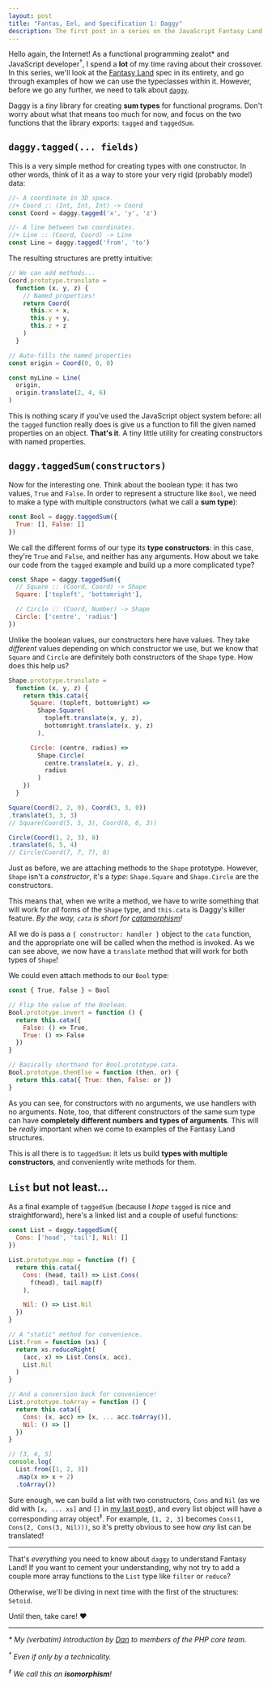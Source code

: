 ```yaml
---
layout: post
title: "Fantas, Eel, and Specification 1: Daggy"
description: The first post in a series on the JavaScript Fantasy Land specification.
---
```


Hello again, the Internet! As a functional programming zealot* and JavaScript developer<sup>†</sup>, I spend a **lot** of my time raving about their crossover. In this series, we'll look at the [Fantasy Land](https://github.com/fantasyland/fantasy-land) spec in its entirety, and go through examples of how we can use the typeclasses within it. However, before we go any further, we need to talk about [`daggy`](https://github.com/fantasyland/daggy).

Daggy is a _tiny_ library for creating **sum types** for functional programs. Don't worry about what that means too much for now, and focus on the two functions that the library exports: `tagged` and `taggedSum`.

## `daggy.tagged(... fields)`

This is a very simple method for creating types with one constructor. In other words, think of it as a way to store your very rigid (probably model) data:

```javascript
//- A coordinate in 3D space.
//+ Coord :: (Int, Int, Int) -> Coord
const Coord = daggy.tagged('x', 'y', 'z')

//- A line between two coordinates.
//+ Line :: (Coord, Coord) -> Line
const Line = daggy.tagged('from', 'to')
```

The resulting structures are pretty intuitive:

```javascript
// We can add methods...
Coord.prototype.translate =
  function (x, y, z) {
    // Named properties!
    return Coord(
      this.x + x,
      this.y + y,
      this.z + z
    )
  }

// Auto-fills the named properties
const origin = Coord(0, 0, 0)

const myLine = Line(
  origin,
  origin.translate(2, 4, 6)
)
```

This is nothing scary if you've used the JavaScript object system before: all the `tagged` function really does is give us a function to fill the given named properties on an object. **That's it**. A tiny little utility for creating constructors with named properties.

## `daggy.taggedSum(constructors)`

Now for the interesting one. Think about the boolean type: it has two values, `True` and `False`. In order to represent a structure like `Bool`, we need to make a type with multiple constructors (what we call a **sum type**):

```javascript
const Bool = daggy.taggedSum({
  True: [], False: []
})
```

We call the different forms of our type its **type constructors**: in this case, they're `True` and `False`, and neither has any arguments. How about we take our code from the `tagged` example and build up a more complicated type?

```javascript
const Shape = daggy.taggedSum({
  // Square :: (Coord, Coord) -> Shape
  Square: ['topleft', 'bottomright'],

  // Circle :: (Coord, Number) -> Shape
  Circle: ['centre', 'radius']
})
```

Unlike the boolean values, our constructors here have values. They take _different_ values depending on which constructor we use, but we know that `Square` and `Circle` are definitely both constructors of the `Shape` type. How does this help us?

```javascript
Shape.prototype.translate =
  function (x, y, z) {
    return this.cata({
      Square: (topleft, bottomright) =>
        Shape.Square(
          topleft.translate(x, y, z),
          bottomright.translate(x, y, z)
        ),

      Circle: (centre, radius) =>
        Shape.Circle(
          centre.translate(x, y, z),
          radius
        )
    })
  }

Square(Coord(2, 2, 0), Coord(3, 3, 0))
.translate(3, 3, 3)
// Square(Coord(5, 5, 3), Coord(6, 6, 3))

Circle(Coord(1, 2, 3), 8)
.translate(6, 5, 4)
// Circle(Coord(7, 7, 7), 8)
```

Just as before, we are attaching methods to the `Shape` prototype. However, `Shape` isn't a _constructor_, it's a _type_: `Shape.Square` and `Shape.Circle` are the constructors.

This means that, when we write a method, we have to write something that will work for _all_ forms of the `Shape` type, and `this.cata` is Daggy's killer feature. _By the way, `cata` is short for [catamorphism](/2017/02/24/reductio-and-abstract-em/)!_

All we do is pass a `{ constructor: handler }` object to the `cata` function, and the appropriate one will be called when the method is invoked. As we can see above, we now have a `translate` method that will work for both types of `Shape`!

We could even attach methods to our `Bool` type:

```javascript
const { True, False } = Bool

// Flip the value of the Boolean.
Bool.prototype.invert = function () {
  return this.cata({
    False: () => True,
    True: () => False
  })
}

// Basically shorthand for Bool.prototype.cata.
Bool.prototype.thenElse = function (then, or) {
  return this.cata({ True: then, False: or })
}
```

As you can see, for constructors with no arguments, we use handlers with no arguments. Note, too, that different constructors of the same sum type can have **completely different numbers and types of arguments**. This will be _really_ important when we come to examples of the Fantasy Land structures.

This is all there is to `taggedSum`: it lets us build **types with multiple constructors**, and conveniently write methods for them.

## `List` but not least...

As a final example of `taggedSum` (because I _hope_ `tagged` is nice and straightforward), here's a linked list and a couple of useful functions:

```javascript
const List = daggy.taggedSum({
  Cons: ['head', 'tail'], Nil: []
})

List.prototype.map = function (f) {
  return this.cata({
    Cons: (head, tail) => List.Cons(
      f(head), tail.map(f)
    ),

    Nil: () => List.Nil
  })
}

// A "static" method for convenience.
List.from = function (xs) {
  return xs.reduceRight(
    (acc, x) => List.Cons(x, acc),
    List.Nil
  )
}

// And a conversion back for convenience!
List.prototype.toArray = function () {
  return this.cata({
    Cons: (x, acc) => [x, ... acc.toArray()],
    Nil: () => []
  })
}

// [3, 4, 5]
console.log(
  List.from([1, 2, 3])
  .map(x => x + 2)
  .toArray())
```

Sure enough, we can build a list with two constructors, `Cons` and `Nil` (as we did with `[x, ... xs]` and `[]` in [my last post](/2017/02/24/reductio-and-abstract-em/)), and every list object will have a corresponding array object<sup>‡</sup>. For example, `[1, 2, 3]` becomes `Cons(1, Cons(2, Cons(3, Nil)))`, so it's pretty obvious to see how _any_ list can be translated!

---

That's _everything_ you need to know about `daggy` to understand Fantasy Land! If you want to cement your understanding, why not try to add a couple more array functions to the `List` type like `filter` or `reduce`?

Otherwise, we'll be diving in next time with the first of the structures: `Setoid`.

Until then, take care! &hearts;

---

_* My (verbatim) introduction by [Dan](https://twitter.com/MrDanack) to members of the PHP core team._

_<sup>†</sup> Even if only by a technicality._

_<sup>‡</sup> We call this an **isomorphism**!_
